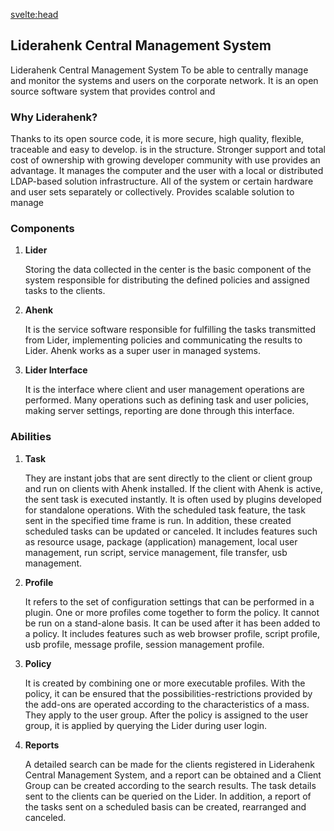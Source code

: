 <svelte:head>

<title>Liderahenk Central Management System - Open Source Solution for Network Management</title>
<meta name="description" content="Learn about Liderahenk, an open source central management system designed to manage and monitor systems and users on corporate networks. Explore its components like Lider, Ahenk, and Lider Interface, along with its capabilities in task management, profiles, policies, and reporting.">
<meta property="og:title" content="Liderahenk Central Management System - Open Source Solution for Network Management">
<meta property="og:description" content="Discover Liderahenk, an open source central management system designed to manage and monitor systems and users on corporate networks. Explore its components like Lider, Ahenk, and Lider Interface, along with its capabilities in task management, profiles, policies, and reporting.">
<meta property="og:image" content="https://raw.githubusercontent.com/pardus/pardus.github.io/main/src/lib/assets/logo.svg">
<meta property="og:url" content="https://pardus.github.io/wiki/projects/liderahenk">
<meta name="twitter:card" content="summary_large_image">
<meta name="twitter:title" content="Liderahenk Central Management System - Open Source Solution for Network Management">
<meta name="twitter:description" content="Discover Liderahenk, an open source central management system designed to manage and monitor systems and users on corporate networks. Explore its components like Lider, Ahenk, and Lider Interface, along with its capabilities in task management, profiles, policies, and reporting.">
<meta name="twitter:image" content="https://raw.githubusercontent.com/pardus/pardus.github.io/main/src/lib/assets/logo.svg">
</svelte:head>

## Liderahenk Central Management System

Liderahenk Central Management System
To be able to centrally manage and monitor the systems and users on the corporate network.
It is an open source software system that provides control and

### Why Liderahenk?

Thanks to its open source code, it is more secure, high quality, flexible, traceable and easy to develop.
is in the structure. Stronger support and total cost of ownership with growing developer community with use
provides an advantage. It manages the computer and the user with a local or distributed LDAP-based solution infrastructure.
All of the system or certain hardware and user sets separately or collectively.
Provides scalable solution to manage

### Components

1. **Lider**

   Storing the data collected in the center is the basic component of the system responsible for distributing the defined policies and assigned tasks to the clients.

2. **Ahenk**

   It is the service software responsible for fulfilling the tasks transmitted from Lider, implementing policies and communicating the results to Lider. Ahenk works as a super user in managed systems.

3. **Lider Interface**

   It is the interface where client and user management operations are performed. Many operations such as defining task and user policies, making server settings, reporting are done through this interface.

### Abilities

1. **Task**

   They are instant jobs that are sent directly to the client or client group and run on clients with Ahenk installed. If the client with Ahenk is active, the sent task is executed instantly. It is often used by plugins developed for standalone operations. With the scheduled task feature, the task sent in the specified time frame is run. In addition, these created scheduled tasks can be updated or canceled. It includes features such as resource usage, package (application) management, local user management, run script, service management, file transfer, usb management.

2. **Profile**

   It refers to the set of configuration settings that can be performed in a plugin. One or more profiles come together to form the policy. It cannot be run on a stand-alone basis. It can be used after it has been added to a policy. It includes features such as web browser profile, script profile, usb profile, message profile, session management profile.

3. **Policy**

   It is created by combining one or more executable profiles. With the policy, it can be ensured that the possibilities-restrictions provided by the add-ons are operated according to the characteristics of a mass. They apply to the user group. After the policy is assigned to the user group, it is applied by querying the Lider during user login.

4. **Reports**

   A detailed search can be made for the clients registered in Liderahenk Central Management System, and a report can be obtained and a Client Group can be created according to the search results. The task details sent to the clients can be queried on the Lider. In addition, a report of the tasks sent on a scheduled basis can be created, rearranged and canceled.
